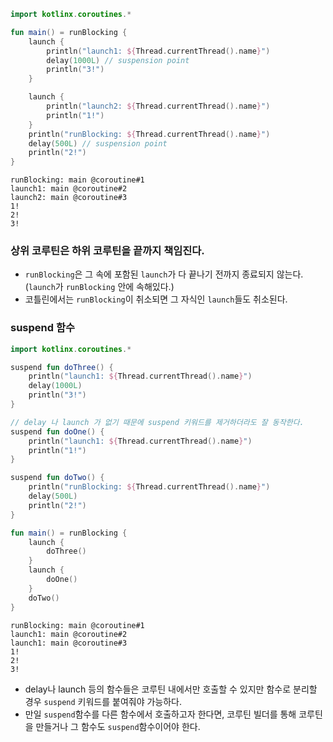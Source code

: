 ```kotlin
import kotlinx.coroutines.*

fun main() = runBlocking {
    launch {
        println("launch1: ${Thread.currentThread().name}")
        delay(1000L) // suspension point
        println("3!")
    }

    launch {
        println("launch2: ${Thread.currentThread().name}")
        println("1!")
    }
    println("runBlocking: ${Thread.currentThread().name}")
    delay(500L) // suspension point
    println("2!")
}

```

```
runBlocking: main @coroutine#1
launch1: main @coroutine#2
launch2: main @coroutine#3
1!
2!
3!
```


### 상위 코루틴은 하위 코루틴을 끝까지 책임진다.

- `runBlocking`은 그 속에 포함된 `launch`가 다 끝나기 전까지 종료되지 않는다. (`launch`가 `runBlocking` 안에 속해있다.)
- 코틀린에서는 `runBlocking`이 취소되면 그 자식인 `launch`들도 취소된다.

### suspend 함수

```kotlin
import kotlinx.coroutines.*

suspend fun doThree() {
    println("launch1: ${Thread.currentThread().name}")
    delay(1000L)
    println("3!")
}

// delay 나 launch 가 없기 때문에 suspend 키워드를 제거하더라도 잘 동작한다.
suspend fun doOne() {
    println("launch1: ${Thread.currentThread().name}")
    println("1!")
}

suspend fun doTwo() {
    println("runBlocking: ${Thread.currentThread().name}")
    delay(500L)
    println("2!")
}

fun main() = runBlocking {
    launch {
        doThree()
    }
    launch {
        doOne()
    }
    doTwo()
}
```

```
runBlocking: main @coroutine#1
launch1: main @coroutine#2
launch1: main @coroutine#3
1!
2!
3!
```

- delay나 launch 등의 함수들은 코루틴 내에서만 호출할 수 있지만 함수로 분리할 경우 `suspend` 키워드를 붙여줘야 가능하다.
- 만일 `suspend`함수를 다른 함수에서 호출하고자 한다면, 코루틴 빌더를 통해 코루틴을 만들거나 그 함수도 `suspend`함수이어야 한다.